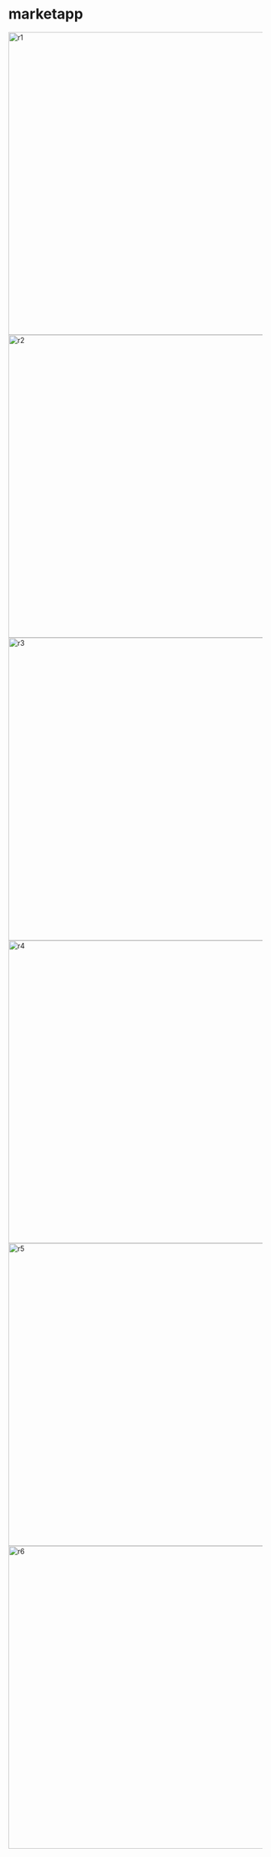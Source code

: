 # marketapp

<img src="https://github.com/user-attachments/assets/d720c36f-e760-457b-bd7c-90bbd4a75412" alt="r1" width="600"/>
<img src="https://github.com/user-attachments/assets/109998ad-f328-44a5-924d-b313a5077613" alt="r2" width="600"/>
<img src="https://github.com/user-attachments/assets/3c3ce600-67c6-4adb-a055-dcd8557433ed" alt="r3" width="600"/>
<img src="https://github.com/user-attachments/assets/a1bd06eb-88cd-417b-97f7-3ea07c3bf806" alt="r4" width="600"/>
<img src="https://github.com/user-attachments/assets/f96e7d3d-2f56-4f9d-9d6b-7da6e2348f1c" alt="r5" width="600"/>
<img src="https://github.com/user-attachments/assets/711d1168-a3f4-41de-a9e3-fca0b6dfef14" alt="r6" width="600"/>

